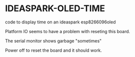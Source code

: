 # IDEASPARK-OLED-TIME
code to display time on an ideaspark esp8266096oled

Platform IO seems to have a problem with reseting this board.

The serial monitor shows garbage "sometimes"

Power off to reset the board and it should work.

